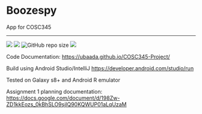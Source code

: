 # Boozespy

App for COSC345

---
![](https://github.com/ubaada/COSC345-Project/workflows/Test%20&%20Build%20Android%20CI/badge.svg)
![](https://img.shields.io/github/contributors/ubaada/COSC345-Project.svg)
![GitHub repo size](https://img.shields.io/github/repo-size/ubaada/COSC345-Project)
![](https://img.shields.io/badge/Platform-Android-brightgreen)

Code Documentation:
https://ubaada.github.io/COSC345-Project/

Build using Android Studio/IntelliJ
https://developer.android.com/studio/run

Tested on Galaxy s8+ and Android R emulator

Assignment 1 planning documentation:
https://docs.google.com/document/d/198Zw-ZD1kkEozs_0kBhSLO9sjlQ90KQWUP01aLqUzaM
